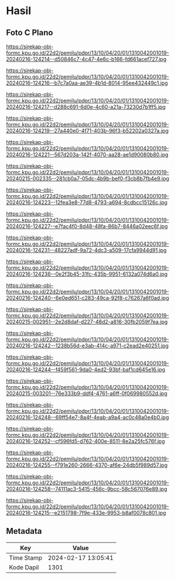 # Hasil

## Foto C Plano

https://sirekap-obj-formc.kpu.go.id/22d2/pemilu/pdpr/13/10/04/20/01/1310042001019-20240216-124214--d50846c7-4c47-4e6c-b166-fd661acef727.jpg

https://sirekap-obj-formc.kpu.go.id/22d2/pemilu/pdpr/13/10/04/20/01/1310042001019-20240216-124216--b7c7a0aa-ae39-4b1d-8014-95ee432449c1.jpg

https://sirekap-obj-formc.kpu.go.id/22d2/pemilu/pdpr/13/10/04/20/01/1310042001019-20240216-124217--d288c691-6d0e-4c60-a21a-73230d7b1ff5.jpg

https://sirekap-obj-formc.kpu.go.id/22d2/pemilu/pdpr/13/10/04/20/01/1310042001019-20240216-124219--27a440e0-4f71-403b-96f3-b52202a0327a.jpg

https://sirekap-obj-formc.kpu.go.id/22d2/pemilu/pdpr/13/10/04/20/01/1310042001019-20240216-124221--567d203a-142f-4070-aa28-ae1d90080b80.jpg

https://sirekap-obj-formc.kpu.go.id/22d2/pemilu/pdpr/13/10/04/20/01/1310042001019-20240215-002335--281cb0a7-05dc-4b9b-bef0-f3cb8b7fb4e9.jpg

https://sirekap-obj-formc.kpu.go.id/22d2/pemilu/pdpr/13/10/04/20/01/1310042001019-20240216-124223--12fea3e8-77d8-4793-a694-8cdbcc15126c.jpg

https://sirekap-obj-formc.kpu.go.id/22d2/pemilu/pdpr/13/10/04/20/01/1310042001019-20240216-124227--e7fac4f0-8d48-48fa-86b7-8446a02eec6f.jpg

https://sirekap-obj-formc.kpu.go.id/22d2/pemilu/pdpr/13/10/04/20/01/1310042001019-20240216-124231--48227adf-9a72-4dc3-a509-17cfa9944d91.jpg

https://sirekap-obj-formc.kpu.go.id/22d2/pemilu/pdpr/13/10/04/20/01/1310042001019-20240216-124236--0e2f3b45-31fc-435b-9951-6132a074d6a0.jpg

https://sirekap-obj-formc.kpu.go.id/22d2/pemilu/pdpr/13/10/04/20/01/1310042001019-20240216-124240--6e0ed651-c283-49ca-92f8-c76267a6f0ad.jpg

https://sirekap-obj-formc.kpu.go.id/22d2/pemilu/pdpr/13/10/04/20/01/1310042001019-20240215-002951--2e2d8daf-d227-48d2-a816-30fb2059f7ea.jpg

https://sirekap-obj-formc.kpu.go.id/22d2/pemilu/pdpr/13/10/04/20/01/1310042001019-20240216-124242--1238b56d-e3ab-414c-a971-c2ead2e40251.jpg

https://sirekap-obj-formc.kpu.go.id/22d2/pemilu/pdpr/13/10/04/20/01/1310042001019-20240216-124244--f459f561-9da0-4ed2-93bf-baf1cd645e16.jpg

https://sirekap-obj-formc.kpu.go.id/22d2/pemilu/pdpr/13/10/04/20/01/1310042001019-20240215-003201--76e333b9-ddf4-4761-a6ff-0f069980552d.jpg

https://sirekap-obj-formc.kpu.go.id/22d2/pemilu/pdpr/13/10/04/20/01/1310042001019-20240216-124248--69ff54e7-8a4f-4eab-a9a4-ac0c48a0e4b0.jpg

https://sirekap-obj-formc.kpu.go.id/22d2/pemilu/pdpr/13/10/04/20/01/1310042001019-20240216-124252--cf596fd5-d762-400e-8511-8e2a25fc576f.jpg

https://sirekap-obj-formc.kpu.go.id/22d2/pemilu/pdpr/13/10/04/20/01/1310042001019-20240216-124255--f791e260-2666-4370-af6e-24db5f989d57.jpg

https://sirekap-obj-formc.kpu.go.id/22d2/pemilu/pdpr/13/10/04/20/01/1310042001019-20240216-124258--74111ac3-5415-456c-9bcc-58c567076e89.jpg

https://sirekap-obj-formc.kpu.go.id/22d2/pemilu/pdpr/13/10/04/20/01/1310042001019-20240216-124215--e2151798-7f9e-433e-9953-b8af0078c801.jpg


## Metadata

| Key        | Value               |
| ---------- | ------------------- |
| Time Stamp | 2024-02-17 13:05:41 |
| Kode Dapil | 1301                |



